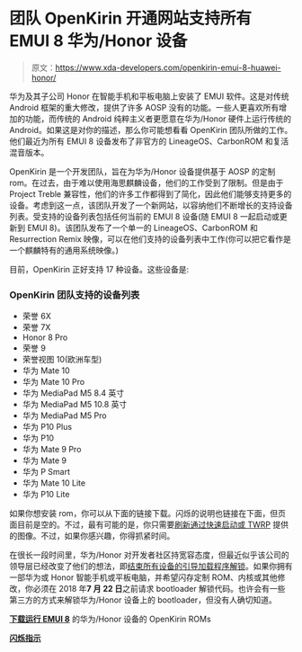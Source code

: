 # 团队 OpenKirin 开通网站支持所有 EMUI 8 华为/Honor 设备

> 原文：<https://www.xda-developers.com/openkirin-emui-8-huawei-honor/>

华为及其子公司 Honor 在智能手机和平板电脑上安装了 EMUI 软件。这是对传统 Android 框架的重大修改，提供了许多 AOSP 没有的功能。一些人更喜欢所有增加的功能，而传统的 Android 纯粹主义者更愿意在华为/Honor 硬件上运行传统的 Android。如果这是对你的描述，那么你可能想看看 OpenKirin 团队所做的工作。他们最近为所有 EMUI 8 设备发布了非官方的 LineageOS、CarbonROM 和复活混音版本。

OpenKirin 是一个开发团队，旨在为华为/Honor 设备提供基于 AOSP 的定制 rom。在过去，由于难以使用海思麒麟设备，他们的工作受到了限制。但是由于 Project Treble 兼容性，他们的许多工作都得到了简化，因此他们能够支持更多的设备。考虑到这一点，该团队开发了一个新网站，以容纳他们不断增长的支持设备列表。受支持的设备列表包括任何当前的 EMUI 8 设备(随 EMUI 8 一起启动或更新到 EMUI 8)。该团队发布了一个单一的 LineageOS、CarbonROM 和 Resurrection Remix 映像，可以在他们支持的设备列表中工作(你可以把它看作是一个麒麟特有的通用系统映像。)

目前，OpenKirin 正好支持 17 种设备。这些设备是:

### OpenKirin 团队支持的设备列表

*   荣誉 6X
*   荣誉 7X
*   Honor 8 Pro
*   荣誉 9
*   荣誉视图 10(欧洲车型)
*   华为 Mate 10
*   华为 Mate 10 Pro
*   华为 MediaPad M5 8.4 英寸
*   华为 MediaPad M5 10.8 英寸
*   华为 MediaPad M5 Pro
*   华为 P10 Plus
*   华为 P10
*   华为 Mate 9 Pro
*   华为 Mate 9
*   华为 P Smart
*   华为 Mate 10 Lite
*   华为 P10 Lite

如果你想安装 rom，你可以从下面的链接下载。闪烁的说明也链接在下面，但页面目前是空的。不过，最有可能的是，你只需要[刷新通过快速启动或 TWRP](https://www.xda-developers.com/flash-generic-system-image-project-treble-device/) 提供的图像。不过，如果你感兴趣，你得抓紧时间。

在很长一段时间里，华为/Honor 对开发者社区持宽容态度，但最近似乎该公司的领导层已经改变了他们的想法，即[结束所有设备的引导加载程序解锁](https://www.xda-developers.com/huawei-stop-providing-bootloader-unlock-codes/)。如果你拥有一部华为或 Honor 智能手机或平板电脑，并希望闪存定制 ROM、内核或其他修改，你必须在 2018 年**7 月 22 日**之前请求 bootloader 解锁代码。也许会有一些第三方的方式来解锁华为/Honor 设备上的 bootloader，但没有人确切知道。

[**下载运行 EMUI 8**](https://openkirin.net/download/) 的华为/Honor 设备的 OpenKirin ROMs

[**闪烁指示**](https://openkirin.net/user_guide/openkirin-rom-installation-instructions/)